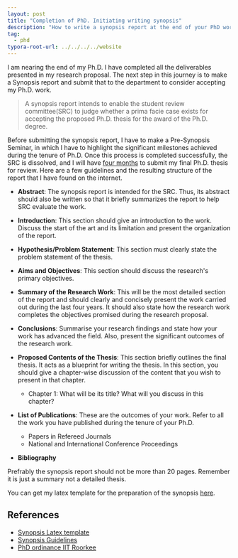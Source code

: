 ```yaml
---
layout: post
title: "Completion of PhD. Initiating writing synopsis"
description: "How to write a synopsis report at the end of your PhD work. 🎓"
tag: 
  - phd
typora-root-url: ../../../../website
---
```


I am nearing the end of my Ph.D. I have completed all the deliverables presented in my research proposal. The next step in this journey is to make a Synopsis report and submit that to the department to consider accepting my Ph.D. work.

> A synopsis report intends to enable the student review committee(SRC) to judge whether a prima facie case exists for accepting the proposed Ph.D. thesis for the award of the Ph.D. degree. 

Before submitting the synopsis report, I have to make a Pre-Synopsis Seminar, in which I have to highlight the significant milestones achieved during the tenure of Ph.D. Once this process is completed successfully, the SRC is dissolved, and I will have [four months](https://www.iitr.ac.in/academics/uploads/PhD%20Ordinances%20and%20Regulations%20(NEW).pdf) to submit my final Ph.D. thesis for review. Here are a few guidelines and the resulting structure of the report that I have found on the internet. 

- **Abstract**: The synopsis report is intended for the SRC. Thus, its abstract should also be written so that it briefly summarizes the report to help SRC evaluate the work.

- **Introduction**: This section should give an introduction to the work. Discuss the start of the art and its limitation and present the organization of the report.

- **Hypothesis/Problem Statement**: This section must clearly state the problem statement of the thesis.

- **Aims and Objectives**: This section should discuss the research's primary objectives.

- **Summary of the Research Work**: This will be the most detailed section of the report and should clearly and concisely present the work carried out during the last four years. It should also state how the research work completes the objectives promised during the research proposal.

- **Conclusions**: Summarise your research findings and state how your work has advanced the field. Also, present the significant outcomes of the research work.

- **Proposed Contents of the Thesis**: This section briefly outlines the final thesis. It acts as a blueprint for writing the thesis. In this section, you should give a chapter-wise discussion of the content that you wish to present in that chapter.

	- Chapter 1: What will be its title? What will you discuss in this chapter? 

- **List of Publications**: These are the outcomes of your work. Refer to all the work you have published during the tenure of your Ph.D.

	- Papers in Refereed Journals
  - National and International Conference Proceedings

- **Bibliography**

Prefrably the synopsis report should not be more than 20 pages. Remember it is just a summary not a detailed thesis. 

You can get my latex template for the preparation of the synopsis [here](https://github.com/iitrabhi/synopsis-template).

## References

- [Synopsis Latex template](https://github.com/iitrabhi/synopsis-template)
- [Synopsis Guidelines](https://www.iitb.ac.in/newacadhome/GuidelinesPhDSynopsispreparation07Jan2016.pdf)
- [PhD ordinance IIT Roorkee](https://www.iitr.ac.in/academics/uploads/PhD%20Ordinances%20and%20Regulations%20(NEW).pdf)
